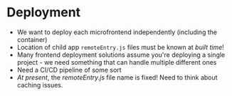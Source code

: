 # Deployment

-   We want to deploy each microfrontend independently (including the container)
-   Location of child app `remoteEntry.js` files must be known at _built time_!
-   Many frontend deployment solutions assume you're deploying a single project - we need something that can handle multiple different ones
-   Need a CI/CD pipeline of some sort
-   _At present_, the _remoteEntry.js_ file name is fixed! Need to think about caching issues.
